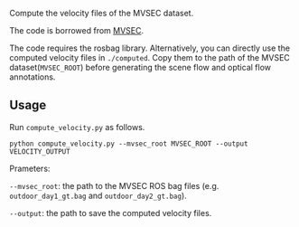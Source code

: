 Compute the velocity files of the MVSEC dataset.

The code is borrowed from [MVSEC](https://github.com/daniilidis-group/mvsec/tree/master/tools/gt_flow).

The code requires the rosbag library. Alternatively, you can directly use the computed velocity files in `./computed`. Copy them to the path of the MVSEC dataset(`MVSEC_ROOT`) before generating the scene flow and optical flow annotations.

## Usage
Run `compute_velocity.py` as follows.
```
python compute_velocity.py --mvsec_root MVSEC_ROOT --output VELOCITY_OUTPUT
```

Prameters:

`--mvsec_root`: the path to the MVSEC ROS bag files (e.g. `outdoor_day1_gt.bag` and `outdoor_day2_gt.bag`).

`--output`: the path to save the computed velocity files.
